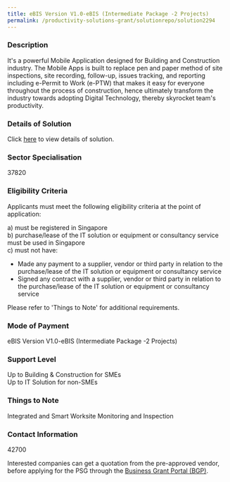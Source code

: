 ```yaml
---
title: eBIS Version V1.0-eBIS (Intermediate Package -2 Projects)
permalink: /productivity-solutions-grant/solutionrepo/solution2294
---
```


### Description

It's a powerful Mobile Application designed for Building and Construction industry. The Mobile Apps is built to replace pen and paper method of site inspections, site recording, follow-up, issues tracking, and reporting including e-Permit to Work (e-PTW) that makes it easy for everyone throughout the process of construction, hence ultimately transform the industry towards adopting Digital Technology, thereby skyrocket team's productivity.

### Details of Solution

Click <a href='NEWGENE TECHNOLOGIES PTE LTD' target='_blank' rel='noopener'>here</a> to view details of solution.

### Sector Specialisation

 37820 

### Eligibility Criteria

Applicants must meet the following eligibility criteria at the point of application:

a) must be registered in Singapore <br>
b) purchase/lease of the IT solution or equipment or consultancy service must be used in Singapore <br>
c) must not have:
- Made any payment to a supplier, vendor or third party in relation to the purchase/lease of the IT solution or equipment or consultancy service
- Signed any contract with a supplier, vendor or third party in relation to the purchase/lease of the IT solution or equipment or consultancy service

Please refer to 'Things to Note' for additional requirements.

### Mode of Payment
eBIS Version V1.0-eBIS (Intermediate Package -2 Projects)

### Support Level
Up to Building & Construction for SMEs <br>
Up to IT Solution for non-SMEs

### Things to Note
Integrated and Smart Worksite Monitoring and Inspection

### Contact Information
42700

Interested companies can get a quotation from the pre-approved vendor, before applying for the PSG through the <a target='_blank' rel='noopener' href='https://www.businessgrants.gov.sg/'>Business Grant Portal (BGP)</a>.
